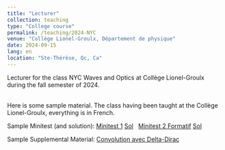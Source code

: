 ```yaml
---
title: "Lecturer"
collection: teaching
type: "College course"
permalink: /teaching/2024-NYC
venue: "Collège Lionel-Groulx, Département de physique"
date: 2024-09-15
lang: en
location: "Ste-Thérèse, Qc, Ca"
---
```

Lecturer for the class NYC Waves and Optics at Collège Lionel-Groulx during the fall semester of 2024.<br><br>

Here is some sample material. The class having been taught at the Collège Lionel-Groulx, everything is in French.<br>

Sample Minitest (and solution):
<a href="https://argilfea.github.io/philippethemedicalphysicist.github.io/files/TeachingMaterial/NYC/Minitest_1_NYC_A24.pdf" target="_blank" rel="noopener noreferrer">Minitest 1</a>
<a href="https://argilfea.github.io/philippethemedicalphysicist.github.io/files/TeachingMaterial/TP5_H24_SOL.pdf" target="_blank" rel="noopener noreferrer">Sol</a> &nbsp;
<a href="https://argilfea.github.io/philippethemedicalphysicist.github.io/files/TeachingMaterial/NYC/Minitest_2_NYC_A24_Pratique.pdf" target="_blank" rel="noopener noreferrer">Minitest 2 Formatif</a>
<a href="https://argilfea.github.io/philippethemedicalphysicist.github.io/files/TeachingMaterial/NYC/Minitest_2_NYC_A24_Pratique_SOL.pdf" target="_blank" rel="noopener noreferrer">Sol</a> &nbsp;
<br>

Sample Supplemental Material: 
<a href="https://argilfea.github.io/philippethemedicalphysicist.github.io/files/TeachingMaterial/NYC/Tremblement_de_Terre_Onde.pdf" target="_blank" rel="noopener noreferrer">Convolution avec Delta-Dirac</a><br>